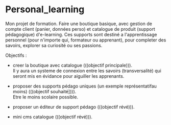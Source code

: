 # Personal_learning

Mon projet de formation.
Faire une boutique basique, avec gestion de compte client (panier, données perso) et catalogue de produit (support pédagogique) d'e-learning.
Ces supports sont destiné a l'apprentissage personnel (pour n'importe qui, formateur ou apprenant), pour completer des savoirs, explorer sa curiosité ou ses passions.



Objectifs :

- creer la boutique avec catalogue (((objectif principale))).<br>
    Il y aura un systeme de connexion entre les savoirs (transversalité) qui seront mis en évidance pour aiguiller les apprenants.
    
- proposer des supports pédago uniques (un exemple représentatifau moins) (((objectif souhaité]))).<br>
    Etre le moins scolaire possible.

- proposer un éditeur de support pédago (((objectif révé))).<br>

- mini cms catalogue (((objectif révé))).<br>
